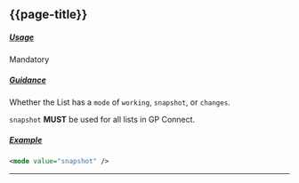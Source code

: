 ## {{page-title}}

<h5><ins>Usage</ins></h5>

<span class="mro-circle mandatory" title="Mandatory"></span> Mandatory

<h5><ins>Guidance</ins></h5>

Whether the List has a `mode` of `working`, `snapshot`, or `changes`.

`snapshot` **MUST** be used for all lists in GP Connect.

<h5><ins>Example</ins></h5>

```xml
<mode value="snapshot" />
```

---